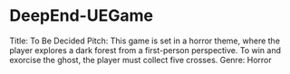 # DeepEnd-UEGame

Title: To Be Decided
Pitch: This game is set in a horror theme, where the player explores a dark forest from a first-person perspective. To win and exorcise the ghost, the player must collect five crosses.
Genre: Horror


